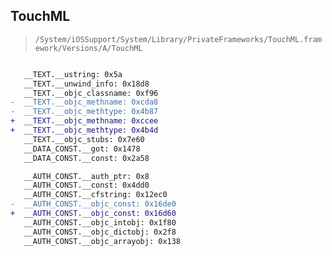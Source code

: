 ## TouchML

> `/System/iOSSupport/System/Library/PrivateFrameworks/TouchML.framework/Versions/A/TouchML`

```diff

   __TEXT.__ustring: 0x5a
   __TEXT.__unwind_info: 0x18d8
   __TEXT.__objc_classname: 0xf96
-  __TEXT.__objc_methname: 0xcda8
-  __TEXT.__objc_methtype: 0x4b87
+  __TEXT.__objc_methname: 0xccee
+  __TEXT.__objc_methtype: 0x4b4d
   __TEXT.__objc_stubs: 0x7e60
   __DATA_CONST.__got: 0x1478
   __DATA_CONST.__const: 0x2a58

   __AUTH_CONST.__auth_ptr: 0x8
   __AUTH_CONST.__const: 0x4dd0
   __AUTH_CONST.__cfstring: 0x12ec0
-  __AUTH_CONST.__objc_const: 0x16de0
+  __AUTH_CONST.__objc_const: 0x16d60
   __AUTH_CONST.__objc_intobj: 0x1f80
   __AUTH_CONST.__objc_dictobj: 0x2f8
   __AUTH_CONST.__objc_arrayobj: 0x138

```
